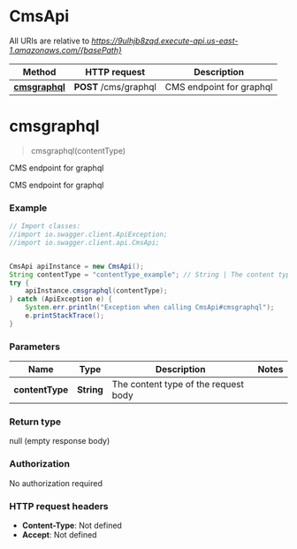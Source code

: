 # CmsApi

All URIs are relative to *https://9ulhjb8zqd.execute-api.us-east-1.amazonaws.com/{basePath}*

Method | HTTP request | Description
------------- | ------------- | -------------
[**cmsgraphql**](CmsApi.md#cmsgraphql) | **POST** /cms/graphql | CMS endpoint for graphql

<a name="cmsgraphql"></a>
# **cmsgraphql**
> cmsgraphql(contentType)

CMS endpoint for graphql

CMS endpoint for graphql

### Example
```java
// Import classes:
//import io.swagger.client.ApiException;
//import io.swagger.client.api.CmsApi;


CmsApi apiInstance = new CmsApi();
String contentType = "contentType_example"; // String | The content type of the request body
try {
    apiInstance.cmsgraphql(contentType);
} catch (ApiException e) {
    System.err.println("Exception when calling CmsApi#cmsgraphql");
    e.printStackTrace();
}
```

### Parameters

Name | Type | Description  | Notes
------------- | ------------- | ------------- | -------------
 **contentType** | **String**| The content type of the request body |

### Return type

null (empty response body)

### Authorization

No authorization required

### HTTP request headers

 - **Content-Type**: Not defined
 - **Accept**: Not defined

